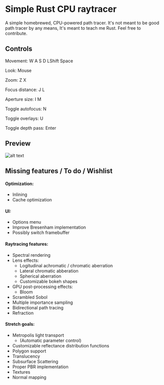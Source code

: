 # Simple Rust CPU raytracer
A simple homebrewed, CPU-powered path tracer. It's not meant to be good path tracer by any means, It's meant to teach me Rust. Feel free to contribute.

## Controls
Movement: W A S D LShift Space

Look: Mouse

Zoom: Z X

Focus distance: J L

Aperture size: I M

Toggle autofocus: N

Toggle overlays: U

Toggle depth pass: Enter

## Preview
![alt text](https://i.imgur.com/Y5f9IJl.png)

## Missing features / To do / Wishlist
  #### Optimization:
  - Inlining
  - Cache optimization
  #### UI:
  - Options menu
  - Improve Bresenham implementation
  - Possibly switch framebuffer
  #### Raytracing features:
  - Spectral rendering
  - Lens effects:
    - Logitudinal achromatic / chromatic aberration
    - Lateral chromatic abberation
    - Spherical aberration
    - Customizable bokeh shapes
  - GPU post-processing effects:
    - Bloom
  - Scrambled Sobol
  - Multiple importance sampling
  - Bidirectional path tracing
  - Refraction
  #### Stretch goals:
  - Metropolis light transport
    - (Automatic parameter control)
  - Customizable reflectance distribution functions
  - Polygon support
  - Translucency
  - Subsurface Scattering
  - Proper PBR implementation
  - Textures
  - Normal mapping
